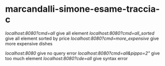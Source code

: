 # marcandalli-simone-esame-traccia-c

*localhost:8080?cmd=all* give all element
*localhost:8080?cmd=all_sorted* give all element sorted by price
*localhost:8080?cmd=more_expensive* give more expensive dishes

*localhost:8080* give no query error
*localhost:8080?cmd=all&pippo=2"* give too much element
*localhost:8080?cde=all* give syntax error
